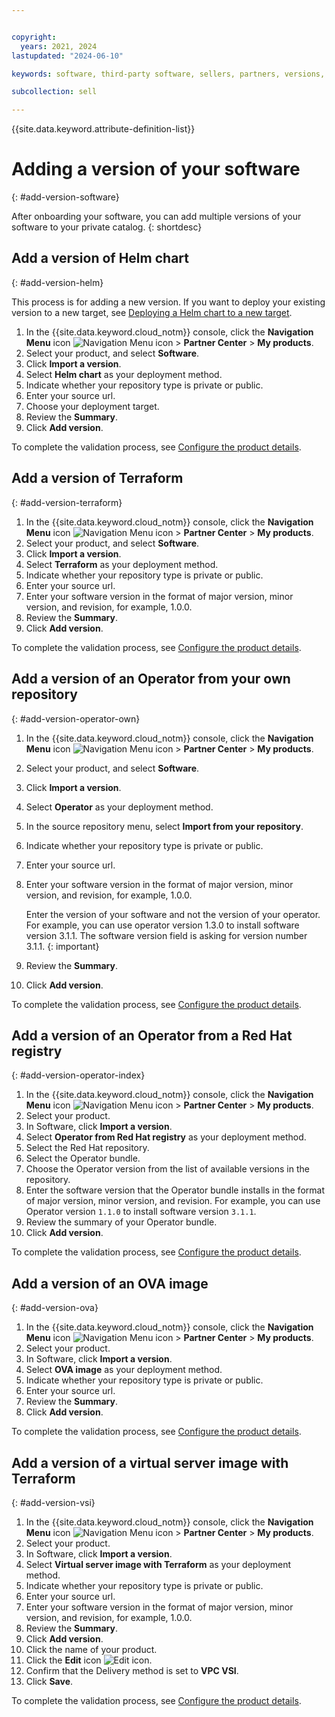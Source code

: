 ```yaml
---


copyright:
  years: 2021, 2024
lastupdated: "2024-06-10"

keywords: software, third-party software, sellers, partners, versions, test, partner center, version

subcollection: sell

---
```


{{site.data.keyword.attribute-definition-list}}


# Adding a version of your software
{: #add-version-software}

After onboarding your software, you can add multiple versions of your software to your private catalog.
{: shortdesc}

## Add a version of Helm chart
{: #add-version-helm}

This process is for adding a new version. If you want to deploy your existing version to a new target, see [Deploying a Helm chart to a new target](/docs/sell?topic=sell-helm-target-new).

1. In the {{site.data.keyword.cloud_notm}} console, click the **Navigation Menu** icon ![Navigation Menu icon](../icons/icon_hamburger.svg "Menu") > **Partner Center** > **My products**.
1. Select your product, and select **Software**.
1. Click **Import a version**.
1. Select **Helm chart** as your deployment method.
1. Indicate whether your repository type is private or public.
1. Enter your source url.
1. Choose your deployment target.
1. Review the **Summary**.
1. Click **Add version**.

To complete the validation process, see [Configure the product details](/docs/sell?topic=sell-sw-validate#sw-validate-cfg-deploy).

## Add a version of Terraform
{: #add-version-terraform}

1. In the {{site.data.keyword.cloud_notm}} console, click the **Navigation Menu** icon ![Navigation Menu icon](../icons/icon_hamburger.svg "Menu") > **Partner Center** > **My products**.
1. Select your product, and select **Software**.
1. Click **Import a version**.
1. Select **Terraform** as your deployment method.
1. Indicate whether your repository type is private or public.
1. Enter your source url.
1. Enter your software version in the format of major version, minor version, and revision, for example, 1.0.0.
1. Review the **Summary**.
1. Click **Add version**.

To complete the validation process, see [Configure the product details](/docs/sell?topic=sell-sw-validate#sw-validate-cfg-deploy).

## Add a version of an Operator from your own repository
{: #add-version-operator-own}

1. In the {{site.data.keyword.cloud_notm}} console, click the **Navigation Menu** icon ![Navigation Menu icon](../icons/icon_hamburger.svg "Menu") > **Partner Center** > **My products**.
2. Select your product, and select **Software**.
3. Click **Import a version**.
4. Select **Operator** as your deployment method.
5. In the source repository menu, select **Import from your repository**.
6. Indicate whether your repository type is private or public.
7. Enter your source url.
8. Enter your software version in the format of major version, minor version, and revision, for example, 1.0.0.

   Enter the version of your software and not the version of your operator. For example, you can use operator version 1.3.0 to install software version 3.1.1. The software version field is asking for version number 3.1.1.
   {: important}

9. Review the **Summary**.
10. Click **Add version**.

To complete the validation process, see [Configure the product details](/docs/sell?topic=sell-sw-validate#sw-validate-cfg-deploy).

## Add a version of an Operator from a Red Hat registry
{: #add-version-operator-index}

1. In the {{site.data.keyword.cloud_notm}} console, click the **Navigation Menu** icon ![Navigation Menu icon](../icons/icon_hamburger.svg "Menu") > **Partner Center** > **My products**.
1. Select your product.
1. In Software, click **Import a version**.
1. Select **Operator from Red Hat registry** as your deployment method.
1. Select the Red Hat repository.
1. Select the Operator bundle.
1. Choose the Operator version from the list of available versions in the repository.
1. Enter the software version that the Operator bundle installs in the format of major version, minor version, and revision. For example, you can use Operator version `1.1.0` to install software version `3.1.1`.
1. Review the summary of your Operator bundle.
1. Click **Add version**.

To complete the validation process, see [Configure the product details](/docs/sell?topic=sell-sw-validate#sw-validate-cfg-deploy).

## Add a version of an OVA image
{: #add-version-ova}

1. In the {{site.data.keyword.cloud_notm}} console, click the **Navigation Menu** icon ![Navigation Menu icon](../icons/icon_hamburger.svg "Menu") > **Partner Center** > **My products**.
1. Select your product.
1. In Software, click **Import a version**.
1. Select **OVA image** as your deployment method.
1. Indicate whether your repository type is private or public.
1. Enter your source url.
1. Review the **Summary**.
1. Click **Add version**.

To complete the validation process, see [Configure the product details](/docs/sell?topic=sell-sw-validate#sw-validate-cfg-deploy).

## Add a version of a virtual server image with Terraform
{: #add-version-vsi}

1. In the {{site.data.keyword.cloud_notm}} console, click the **Navigation Menu** icon ![Navigation Menu icon](../icons/icon_hamburger.svg "Menu") > **Partner Center** > **My products**.
1. Select your product.
1. In Software, click **Import a version**.
1. Select **Virtual server image with Terraform** as your deployment method.
1. Indicate whether your repository type is private or public.
1. Enter your source url.
1. Enter your software version in the format of major version, minor version, and revision, for example, 1.0.0.
1. Review the **Summary**.
1. Click **Add version**.
1. Click the name of your product.
1. Click the **Edit** icon ![Edit icon](../icons/edit-tagging.svg "Edit").
1. Confirm that the Delivery method is set to **VPC VSI**.
1. Click **Save**.

To complete the validation process, see [Configure the product details](/docs/sell?topic=sell-sw-validate#sw-validate-cfg-deploy).

